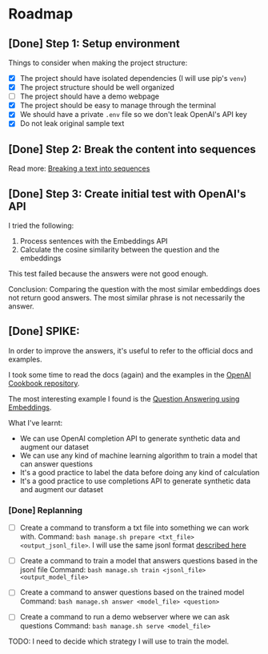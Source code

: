 # Roadmap

## [Done] Step 1: Setup environment

Things to consider when making the project structure:

- [x] The project should have isolated dependencies (I will use pip's `venv`)
- [x] The project structure should be well organized
- [ ] The project should have a demo webpage
- [x] The project should be easy to manage through the terminal
- [x] We should have a private `.env` file so we don't leak OpenAI's API key
- [x] Do not leak original sample text

## [Done] Step 2: Break the content into sequences

Read more:
[Breaking a text into sequences](https://giovannefeitosa.notion.site/Breaking-a-text-into-sequences-4a453b09ee224ead8323fd3981216cfb)

## [Done] Step 3: Create initial test with OpenAI's API

I tried the following:

1. Process sentences with the Embeddings API
2. Calculate the cosine similarity between the question and the embeddings

This test failed because the answers were not good enough.

Conclusion: Comparing the question with the most similar embeddings does not return good answers.
            The most similar phrase is not necessarily the answer.

## [Done] SPIKE:

In order to improve the answers, it's useful to refer to the official docs and examples.

I took some time to read the docs (again) and the examples in the 
[OpenAI Cookbook repository](https://github.com/openai/openai-cookbook/).

The most interesting example I found is the 
[Question Answering using Embeddings](https://github.com/openai/openai-cookbook/blob/main/examples/Question_answering_using_embeddings.ipynb).

What I've learnt:

- We can use OpenAI completion API to generate synthetic data and augment our dataset
- We can use any kind of machine learning algorithm to train a model that can answer questions
- It's a good practice to label the data before doing any kind of calculation
- It's a good practice to use completions API to generate synthetic data and augment our dataset

### [Done] Replanning

- [ ] Create a command to transform a txt file into something we can work with.
      Command: `bash manage.sh prepare <txt_file> <output_jsonl_file>`.
      I will use the same jsonl format [described here](https://platform.openai.com/docs/guides/fine-tuning)

- [ ] Create a command to train a model that answers questions based in the jsonl file
      Command: `bash manage.sh train <jsonl_file> <output_model_file>`

- [ ] Create a command to answer questions based on the trained model
      Command: `bash manage.sh answer <model_file> <question>`

- [ ] Create a command to run a demo webserver where we can ask questions
      Command: `bash manage.sh serve <model_file>`

TODO: I need to decide which strategy I will use to train the model.
